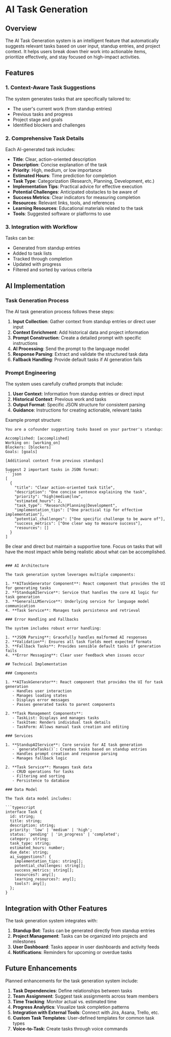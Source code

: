 # AI Task Generation

## Overview

The AI Task Generation system is an intelligent feature that automatically suggests relevant tasks based on user input, standup entries, and project context. It helps users break down their work into actionable items, prioritize effectively, and stay focused on high-impact activities.

## Features

### 1. Context-Aware Task Suggestions

The system generates tasks that are specifically tailored to:

- The user's current work (from standup entries)
- Previous tasks and progress
- Project stage and goals
- Identified blockers and challenges

### 2. Comprehensive Task Details

Each AI-generated task includes:

- **Title**: Clear, action-oriented description
- **Description**: Concise explanation of the task
- **Priority**: High, medium, or low importance
- **Estimated Hours**: Time prediction for completion
- **Task Type**: Categorization (Research, Planning, Development, etc.)
- **Implementation Tips**: Practical advice for effective execution
- **Potential Challenges**: Anticipated obstacles to be aware of
- **Success Metrics**: Clear indicators for measuring completion
- **Resources**: Relevant links, tools, and references
- **Learning Resources**: Educational materials related to the task
- **Tools**: Suggested software or platforms to use

### 3. Integration with Workflow

Tasks can be:

- Generated from standup entries
- Added to task lists
- Tracked through completion
- Updated with progress
- Filtered and sorted by various criteria

## AI Implementation

### Task Generation Process

The AI task generation process follows these steps:

1. **Input Collection**: Gather context from standup entries or direct user input
2. **Context Enrichment**: Add historical data and project information
3. **Prompt Construction**: Create a detailed prompt with specific instructions
4. **AI Processing**: Send the prompt to the language model
5. **Response Parsing**: Extract and validate the structured task data
6. **Fallback Handling**: Provide default tasks if AI generation fails

### Prompt Engineering

The system uses carefully crafted prompts that include:

1. **User Context**: Information from standup entries or direct input
2. **Historical Context**: Previous work and tasks
3. **Output Format**: Specific JSON structure for consistent parsing
4. **Guidance**: Instructions for creating actionable, relevant tasks

Example prompt structure:
```
You are a cofounder suggesting tasks based on your partner's standup:

Accomplished: [accomplished]
Working on: [working_on]
Blockers: [blockers]
Goals: [goals]

[Additional context from previous standups]

Suggest 2 important tasks in JSON format:
```json
[
  {
    "title": "Clear action-oriented task title",
    "description": "One concise sentence explaining the task",
    "priority": "high|medium|low",
    "estimated_hours": 2,
    "task_type": "Research|Planning|Development",
    "implementation_tips": ["One practical tip for effective implementation"],
    "potential_challenges": ["One specific challenge to be aware of"],
    "success_metrics": ["One clear way to measure success"],
    "resources": []
  }
]
```

Be clear and direct but maintain a supportive tone. Focus on tasks that will have the most impact while being realistic about what can be accomplished.
```

### AI Architecture

The task generation system leverages multiple components:

1. **AITaskGenerator Component**: React component that provides the UI for generating tasks
2. **StandupAIService**: Service that handles the core AI logic for task generation
3. **GeneralLLMService**: Underlying service for language model communication
4. **Task Service**: Manages task persistence and retrieval

### Error Handling and Fallbacks

The system includes robust error handling:

1. **JSON Parsing**: Gracefully handles malformed AI responses
2. **Validation**: Ensures all task fields meet expected formats
3. **Fallback Tasks**: Provides sensible default tasks if generation fails
4. **Error Messaging**: Clear user feedback when issues occur

## Technical Implementation

### Components

1. **AITaskGenerator**: React component that provides the UI for task generation
   - Handles user interaction
   - Manages loading states
   - Displays error messages
   - Passes generated tasks to parent components

2. **Task Management Components**:
   - TaskList: Displays and manages tasks
   - TaskItem: Renders individual task details
   - TaskForm: Allows manual task creation and editing

### Services

1. **StandupAIService**: Core service for AI task generation
   - `generateTasks()`: Creates tasks based on standup entries
   - Handles prompt creation and response parsing
   - Manages fallback logic

2. **Task Service**: Manages task data
   - CRUD operations for tasks
   - Filtering and sorting
   - Persistence to database

### Data Model

The Task data model includes:

```typescript
interface Task {
  id: string;
  title: string;
  description: string;
  priority: 'low' | 'medium' | 'high';
  status: 'pending' | 'in_progress' | 'completed';
  category: string;
  task_type: string;
  estimated_hours: number;
  due_date: string;
  ai_suggestions?: {
    implementation_tips: string[];
    potential_challenges: string[];
    success_metrics: string[];
    resources?: any[];
    learning_resources?: any[];
    tools?: any[];
  };
}
```

## Integration with Other Features

The task generation system integrates with:

1. **Standup Bot**: Tasks can be generated directly from standup entries
2. **Project Management**: Tasks can be organized into projects and milestones
3. **User Dashboard**: Tasks appear in user dashboards and activity feeds
4. **Notifications**: Reminders for upcoming or overdue tasks

## Future Enhancements

Planned enhancements for the task generation system include:

1. **Task Dependencies**: Define relationships between tasks
2. **Team Assignment**: Suggest task assignments across team members
3. **Time Tracking**: Monitor actual vs. estimated time
4. **Progress Analytics**: Visualize task completion patterns
5. **Integration with External Tools**: Connect with Jira, Asana, Trello, etc.
6. **Custom Task Templates**: User-defined templates for common task types
7. **Voice-to-Task**: Create tasks through voice commands
